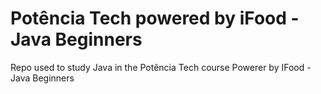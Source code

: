 # Potência Tech powered by iFood - Java Beginners
Repo used to study Java in the Potência Tech course Powerer by IFood - Java Beginners
